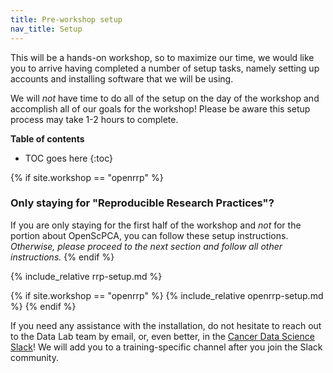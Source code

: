```yaml
---
title: Pre-workshop setup
nav_title: Setup
---
```


<!--
To update the setup instructions, please modify one of the files rrp-setup.md or openrrp-setup.md.
Do not modify this file!
-->

This will be a hands-on workshop, so to maximize our time, we would like you to arrive having completed a number of setup tasks, namely setting up accounts and installing software that we will be using.

We will _not_ have time to do all of the setup on the day of the workshop and accomplish all of our goals for the workshop!
Please be aware this setup process may take 1-2 hours to complete.


**Table of contents**

* TOC goes here
{:toc}

{% if site.workshop == "openrrp" %}
### Only staying for "Reproducible Research Practices"?

If you are only staying for the first half of the workshop and _not_ for the portion about OpenScPCA, you can follow these setup instructions.
_Otherwise, please proceed to the next section and follow all other instructions._
{% endif %}

{% include_relative rrp-setup.md %}

{% if site.workshop == "openrrp" %}
    {% include_relative openrrp-setup.md %}
{% endif %}


If you need any assistance with the installation, do not hesitate to reach out to the Data Lab team by email, or, even better, in the [Cancer Data Science Slack](http://ccdatalab.org/slack)!
We will add you to a training-specific channel after you join the Slack community.
